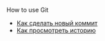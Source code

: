 How to use Git
- [Как сделать новый коммит](./commit_help.md)
- [Как просмотреть историю](./log_help.md)
